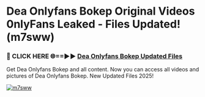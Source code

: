 # Dea Onlyfans Bokep Original Videos 0nlyFans Leaked - Files Updated! (m7sww)

<h3>🔴 CLICK HERE 🌐==►► <a href="https://tinyurl.com/x26r9saj" rel="nofollow">Dea Onlyfans Bokep Updated Files</a></h3>

Get Dea Onlyfans Bokep and all content. Now you can access all videos and pictures of Dea Onlyfans Bokep. New Updated Files 2025!

[![m7sww](https://i.imgur.com/LkgZPqh.gif)](https://tinyurl.com/x26r9saj)
